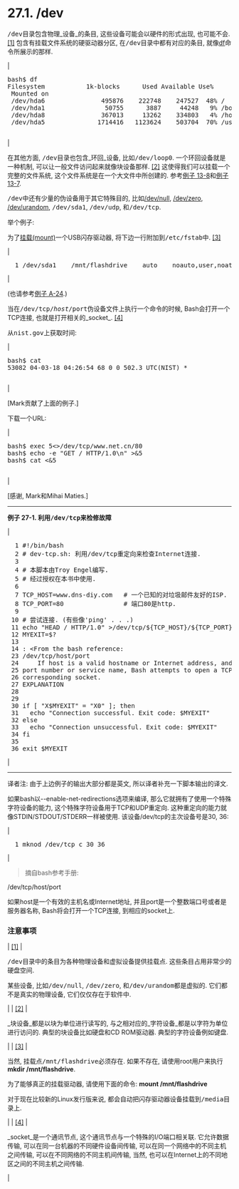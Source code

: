 # 27.1\. /dev

<tt class="FILENAME">/dev</tt>目录包含物理_设备_的条目, 这些设备可能会以硬件的形式出现, 也可能不会. [[1]](#FTN.AEN14826) 包含有挂载文件系统的硬驱动器分区, 在<tt class="FILENAME">/dev</tt>目录中都有对应的条目, 就像[df](system.md#DFREF)命令所展示的那样.

| 

<pre class="SCREEN"><samp class="PROMPT">bash$</samp> <kbd class="USERINPUT">df</kbd>
<samp class="COMPUTEROUTPUT">Filesystem           1k-blocks      Used Available Use%
 Mounted on
 /dev/hda6               495876    222748    247527  48% /
 /dev/hda1                50755      3887     44248   9% /boot
 /dev/hda8               367013     13262    334803   4% /home
 /dev/hda5              1714416   1123624    503704  70% /usr</samp>
	      </pre>

 |

在其他方面, <tt class="FILENAME">/dev</tt>目录也包含_环回_设备, 比如<tt class="FILENAME">/dev/loop0</tt>. 一个环回设备就是一种机制, 可以让一般文件访问起来就像块设备那样. [[2]](#FTN.AEN14844) 这使得我们可以挂载一个完整的文件系统, 这个文件系统是在一个大文件中所创建的. 参考[例子 13-8](system.md#CREATEFS)和[例子 13-7](system.md#ISOMOUNTREF).

<tt class="FILENAME">/dev</tt>中还有少量的伪设备用于其它特殊目的, 比如[/dev/null](zeros.md#ZEROSREF), [/dev/zero](zeros.md#ZEROSREF1), [/dev/urandom](randomvar.md#URANDOMREF), <tt class="FILENAME">/dev/sda1</tt>, <tt class="FILENAME">/dev/udp</tt>, 和<tt class="FILENAME">/dev/tcp</tt>.

举个例子:

为了[挂载(mount)](system.md#MOUNTREF)一个USB闪存驱动器, 将下边一行附加到<tt class="FILENAME">/etc/fstab</tt>中. [[3]](#FTN.AEN14865)

| 

<pre class="PROGRAMLISTING">  1 /dev/sda1    /mnt/flashdrive    auto    noauto,user,noatime    0 0</pre>

 |

(也请参考[例子 A-24](contributed-scripts.md#USBINST).)

当在<tt class="FILENAME">/dev/tcp/$host/$port</tt>伪设备文件上执行一个命令的时候, Bash会打开一个TCP连接, 也就是打开相关的_socket_. [[4]](#FTN.AEN14880)

从<tt class="FILENAME">nist.gov</tt>上获取时间:

| 

<pre class="SCREEN"><samp class="PROMPT">bash$</samp> <kbd class="USERINPUT">cat </dev/tcp/time.nist.gov/13</kbd>
<samp class="COMPUTEROUTPUT">53082 04-03-18 04:26:54 68 0 0 502.3 UTC(NIST) *</samp>
	      </pre>

 |

[Mark贡献了上面的例子.]

下载一个URL:

| 

<pre class="SCREEN"><samp class="PROMPT">bash$</samp> <kbd class="USERINPUT">exec 5<>/dev/tcp/www.net.cn/80</kbd>
<samp class="PROMPT">bash$</samp> <kbd class="USERINPUT">echo -e "GET / HTTP/1.0\n" >&5</kbd>
<samp class="PROMPT">bash$</samp> <kbd class="USERINPUT">cat <&5</kbd>
	      </pre>

 |

[感谢, Mark和Mihai Maties.]

* * *

**例子 27-1\. 利用<tt class="FILENAME">/dev/tcp</tt>来检修故障**

| 

<pre class="PROGRAMLISTING">  1 #!/bin/bash
  2 # dev-tcp.sh: 利用/dev/tcp重定向来检查Internet连接. 
  3 
  4 # 本脚本由Troy Engel编写. 
  5 # 经过授权在本书中使用. 
  6  
  7 TCP_HOST=www.dns-diy.com   # 一个已知的对垃圾邮件友好的ISP. 
  8 TCP_PORT=80                # 端口80是http. 
  9   
 10 # 尝试连接. (有些像'ping' . . .) 
 11 echo "HEAD / HTTP/1.0" >/dev/tcp/${TCP_HOST}/${TCP_PORT}
 12 MYEXIT=$?
 13 
 14 : <<EXPLANATION
 15 If bash was compiled with --enable-net-redirections, it has the capability of
 16 using a special character device for both TCP and UDP redirections. These
 17 redirections are used identically as STDIN/STDOUT/STDERR. The device entries
 18 are 30,36 for /dev/tcp:
 19 
 20   mknod /dev/tcp c 30 36
 21 
 22 >From the bash reference:
 23 /dev/tcp/host/port
 24     If host is a valid hostname or Internet address, and port is an integer
 25 port number or service name, Bash attempts to open a TCP connection to the
 26 corresponding socket.
 27 EXPLANATION
 28 
 29    
 30 if [ "X$MYEXIT" = "X0" ]; then
 31   echo "Connection successful. Exit code: $MYEXIT"
 32 else
 33   echo "Connection unsuccessful. Exit code: $MYEXIT"
 34 fi
 35 
 36 exit $MYEXIT</pre>

 |

* * *

译者注: 由于上边例子的输出大部分都是英文, 所以译者补充一下脚本输出的译文.

如果bash以--enable-net-redirections选项来编译, 那么它就拥有了使用一个特殊字符设备的能力, 这个特殊字符设备用于TCP和UDP重定向. 这种重定向的能力就像STDIN/STDOUT/STDERR一样被使用. 该设备/dev/tcp的主次设备号是30, 36:

| 

<pre class="PROGRAMLISTING">  1 mknod /dev/tcp c 30 36</pre>

 |

>摘自bash参考手册:

/dev/tcp/host/port

如果host是一个有效的主机名或Internet地址, 并且port是一个整数端口号或者是服务器名称, Bash将会打开一个TCP连接, 到相应的socket上.

### 注意事项

| [[1]](devref1.md#AEN14826) | 

<tt class="FILENAME">/dev</tt>目录中的条目为各种物理设备和虚拟设备提供挂载点. 这些条目占用非常少的硬盘空间.

某些设备, 比如<tt class="FILENAME">/dev/null</tt>, <tt class="FILENAME">/dev/zero</tt>, 和<tt class="FILENAME">/dev/urandom</tt>都是虚拟的. 它们都不是真实的物理设备, 它们仅仅存在于软件中.

 |
| [[2]](devref1.md#AEN14844) | 

_块设备_都是以块为单位进行读写的, 与之相对应的_字符设备_都是以字符为单位进行访问的. 典型的块设备比如硬盘和CD ROM驱动器. 典型的字符设备例如键盘.

 |
| [[3]](devref1.md#AEN14865) | 

当然, 挂载点<tt class="FILENAME">/mnt/flashdrive</tt>必须存在. 如果不存在, 请使用root用户来执行**mkdir /mnt/flashdrive**.

为了能够真正的挂载驱动器, 请使用下面的命令: **mount /mnt/flashdrive**

对于现在比较新的Linux发行版来说, 都会自动把闪存驱动器设备挂载到<tt class="FILENAME">/media</tt>目录上.

 |
| [[4]](devref1.md#AEN14880) | 

_socket_是一个通讯节点, 这个通讯节点与一个特殊的I/O端口相关联. 它允许数据传输, 可以在同一台机器的不同硬件设备间传输, 可以在同一个网络中的不同主机之间传输, 可以在不同网络的不同主机间传输, 当然, 也可以在Internet上的不同地区之间的不同主机之间传输.

 |
